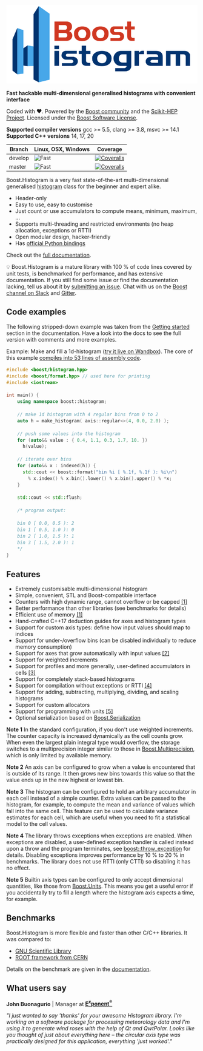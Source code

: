 <!--
  Copyright Hans Dembinski 2016 - 2019.
  Distributed under the Boost Software License, Version 1.0.
  (See accompanying file LICENSE_1_0.txt or copy at
  https://www.boost.org/LICENSE_1_0.txt)
-->

![](doc/logo/color.svg)

**Fast hackable multi-dimensional generalised histograms with convenient interface**

Coded with ❤. Powered by the [Boost community](https://www.boost.org) and the [Scikit-HEP Project](http://scikit-hep.org). Licensed under the [Boost Software License](http://www.boost.org/LICENSE_1_0.txt).

**Supported compiler versions** gcc >= 5.5, clang >= 3.8, msvc >= 14.1
**Supported C++ versions** 14, 17, 20

Branch  | Linux, OSX, Windows    | Coverage
------- | ---------------------- | --------
develop | ![Fast](https://github.com/boostorg/histogram/workflows/Fast/badge.svg?branch=develop) | [![Coveralls](https://coveralls.io/repos/github/boostorg/histogram/badge.svg?branch=develop)](https://coveralls.io/github/boostorg/histogram?branch=develop)
master  | ![Fast](https://github.com/boostorg/histogram/workflows/Fast/badge.svg?branch=master) | [![Coveralls](https://coveralls.io/repos/github/boostorg/histogram/badge.svg?branch=master)](https://coveralls.io/github/boostorg/histogram?branch=master)

Boost.Histogram is a very fast state-of-the-art multi-dimensional generalised [histogram](https://en.wikipedia.org/wiki/Histogram) class for the beginner and expert alike.

* Header-only
* Easy to use, easy to customise
* Just count or use accumulators to compute means, minimum, maximum, ...
* Supports multi-threading and restricted environments (no heap allocation, exceptions or RTTI)
* Open modular design, hacker-friendly
* Has [official Python bindings](https://github.com/scikit-hep/boost-histogram)

Check out the [full documentation](https://www.boost.org/doc/libs/master/libs/histogram/doc/html/index.html).

💡 Boost.Histogram is a mature library with 100 % of code lines covered by unit tests, is benchmarked for performance, and has extensive documentation. If you still find some issue or find the documentation lacking, tell us about it by [submitting an issue](https://github.com/boostorg/histogram/issues). Chat with us on the [Boost channel on Slack](https://cpplang.slack.com) and [Gitter](https://gitter.im/boostorg/histogram).

## Code examples

The following stripped-down example was taken from the [Getting started](https://www.boost.org/doc/libs/master/libs/histogram/doc/html/histogram/getting_started.html) section in the documentation. Have a look into the docs to see the full version with comments and more examples.

Example: Make and fill a 1d-histogram ([try it live on Wandbox](https://wandbox.org/permlink/NSM2ZiDyntUi6RDC)). The core of this example [compiles into 53 lines of assembly code](https://godbolt.org/z/632yzE).

```cpp
#include <boost/histogram.hpp>
#include <boost/format.hpp> // used here for printing
#include <iostream>

int main() {
    using namespace boost::histogram;

    // make 1d histogram with 4 regular bins from 0 to 2
    auto h = make_histogram( axis::regular<>(4, 0.0, 2.0) );

    // push some values into the histogram
    for (auto&& value : { 0.4, 1.1, 0.3, 1.7, 10. })
      h(value);

    // iterate over bins
    for (auto&& x : indexed(h)) {
      std::cout << boost::format("bin %i [ %.1f, %.1f ): %i\n")
        % x.index() % x.bin().lower() % x.bin().upper() % *x;
    }

    std::cout << std::flush;

    /* program output:

    bin 0 [ 0.0, 0.5 ): 2
    bin 1 [ 0.5, 1.0 ): 0
    bin 2 [ 1.0, 1.5 ): 1
    bin 3 [ 1.5, 2.0 ): 1
    */
}
```

## Features

* Extremely customisable multi-dimensional histogram
* Simple, convenient, STL and Boost-compatible interface
* Counters with high dynamic range, cannot overflow or be capped [[1]](#note1)
* Better performance than other libraries (see benchmarks for details)
* Efficient use of memory [[1]](#note1)
* Hand-crafted C++17 deduction guides for axes and histogram types
* Support for custom axis types: define how input values should map to indices
* Support for under-/overflow bins (can be disabled individually to reduce memory consumption)
* Support for axes that grow automatically with input values [[2]](#note2)
* Support for weighted increments
* Support for profiles and more generally, user-defined accumulators in cells [[3]](#note3)
* Support for completely stack-based histograms
* Support for compilation without exceptions or RTTI [[4]](#note4)
* Support for adding, subtracting, multiplying, dividing, and scaling histograms
* Support for custom allocators
* Support for programming with units [[5]](#note5)
* Optional serialization based on [Boost.Serialization](https://www.boost.org/doc/libs/release/libs/serialization/)

<b id="note1">Note 1</b> In the standard configuration, if you don't use weighted increments. The counter capacity is increased dynamically as the cell counts grow. When even the largest plain integral type would overflow, the storage switches to a multiprecision integer similar to those in [Boost.Multiprecision](https://www.boost.org/doc/libs/release/libs/multiprecision/), which is only limited by available memory.

<b id="note2">Note 2</b> An axis can be configured to grow when a value is encountered that is outside of its range. It then grows new bins towards this value so that the value ends up in the new highest or lowest bin.

<b id="note3">Note 3</b> The histogram can be configured to hold an arbitrary accumulator in each cell instead of a simple counter. Extra values can be passed to the histogram, for example, to compute the mean and variance of values which fall into the same cell. This feature can be used to calculate variance estimates for each cell, which are useful when you need to fit a statistical model to the cell values.

<b id="note4">Note 4</b> The library throws exceptions when exceptions are enabled. When exceptions are disabled, a user-defined exception handler is called instead upon a throw and the program terminates, see [boost::throw_exception](https://www.boost.org/doc/libs/master/libs/exception/doc/throw_exception.html) for details. Disabling exceptions improves performance by 10 % to 20 % in benchmarks. The library does not use RTTI (only CTTI) so disabling it has no effect.

<b id="note5">Note 5</b> Builtin axis types can be configured to only accept dimensional quantities, like those from [Boost.Units](https://www.boost.org/doc/libs/release/libs/units/). This means you get a useful error if you accidentally try to fill a length where the histogram axis expects a time, for example.

## Benchmarks

Boost.Histogram is more flexible and faster than other C/C++ libraries. It was compared to:
 - [GNU Scientific Library](https://www.gnu.org/software/gsl)
 - [ROOT framework from CERN](https://root.cern.ch)

Details on the benchmark are given in the [documentation](https://www.boost.org/doc/libs/develop/libs/histogram/doc/html/histogram/benchmarks.html).

## What users say

**John Buonagurio** | Manager at [**E<sup><i>x</i></sup>ponent<sup>&reg;</sup>**](https://www.exponent.com)

*"I just wanted to say 'thanks' for your awesome Histogram library. I'm working on a software package for processing meteorology data and I'm using it to generate wind roses with the help of Qt and QwtPolar. Looks like you thought of just about everything here &ndash; the circular axis type was practically designed for this application, everything 'just worked'."*
